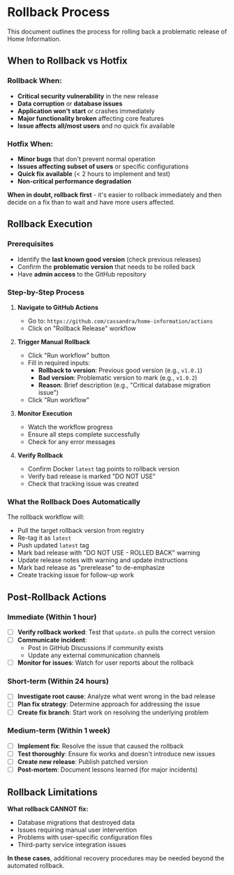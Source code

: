 # Rollback Process

This document outlines the process for rolling back a problematic release of Home Information.

## When to Rollback vs Hotfix

### Rollback When:
- **Critical security vulnerability** in the new release
- **Data corruption** or **database issues** 
- **Application won't start** or crashes immediately
- **Major functionality broken** affecting core features
- **Issue affects all/most users** and no quick fix available

### Hotfix When:
- **Minor bugs** that don't prevent normal operation
- **Issues affecting subset of users** or specific configurations
- **Quick fix available** (< 2 hours to implement and test)
- **Non-critical performance degradation**

**When in doubt, rollback first** - it's easier to rollback immediately and then decide on a fix than to wait and have more users affected.

## Rollback Execution

### Prerequisites
- Identify the **last known good version** (check previous releases)
- Confirm the **problematic version** that needs to be rolled back
- Have **admin access** to the GitHub repository

### Step-by-Step Process

1. **Navigate to GitHub Actions**
   - Go to: `https://github.com/cassandra/home-information/actions`
   - Click on "Rollback Release" workflow

2. **Trigger Manual Rollback**
   - Click "Run workflow" button
   - Fill in required inputs:
     - **Rollback to version**: Previous good version (e.g., `v1.0.1`)
     - **Bad version**: Problematic version to mark (e.g., `v1.0.2`) 
     - **Reason**: Brief description (e.g., "Critical database migration issue")
   - Click "Run workflow"

3. **Monitor Execution**
   - Watch the workflow progress
   - Ensure all steps complete successfully
   - Check for any error messages

4. **Verify Rollback**
   - Confirm Docker `latest` tag points to rollback version
   - Verify bad release is marked "DO NOT USE"
   - Check that tracking issue was created

### What the Rollback Does Automatically

The rollback workflow will:
- Pull the target rollback version from registry
- Re-tag it as `latest` 
- Push updated `latest` tag
- Mark bad release with "DO NOT USE - ROLLED BACK" warning
- Update release notes with warning and update instructions
- Mark bad release as "prerelease" to de-emphasize
- Create tracking issue for follow-up work

## Post-Rollback Actions

### Immediate (Within 1 hour)
- [ ] **Verify rollback worked**: Test that `update.sh` pulls the correct version
- [ ] **Communicate incident**: 
  - Post in GitHub Discussions if community exists
  - Update any external communication channels
- [ ] **Monitor for issues**: Watch for user reports about the rollback

### Short-term (Within 24 hours)  
- [ ] **Investigate root cause**: Analyze what went wrong in the bad release
- [ ] **Plan fix strategy**: Determine approach for addressing the issue
- [ ] **Create fix branch**: Start work on resolving the underlying problem

### Medium-term (Within 1 week)
- [ ] **Implement fix**: Resolve the issue that caused the rollback
- [ ] **Test thoroughly**: Ensure fix works and doesn't introduce new issues  
- [ ] **Create new release**: Publish patched version
- [ ] **Post-mortem**: Document lessons learned (for major incidents)

## Rollback Limitations

**What rollback CANNOT fix:**
- Database migrations that destroyed data
- Issues requiring manual user intervention
- Problems with user-specific configuration files
- Third-party service integration issues

**In these cases**, additional recovery procedures may be needed beyond the automated rollback.
